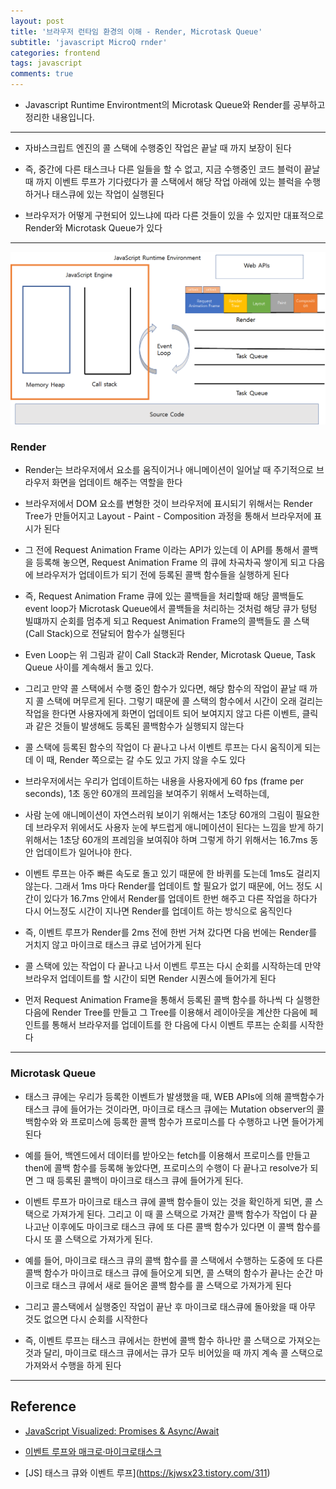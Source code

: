 ```yaml
---
layout: post
title: '브라우저 런타임 환경의 이해 - Render, Microtask Queue'
subtitle: 'javascript MicroQ rnder'
categories: frontend
tags: javascript
comments: true
---
```


- Javascript Runtime Environtment의 Microtask Queue와 Render를 공부하고 정리한 내용입니다.

---

- 자바스크립트 엔진의 콜 스택에 수행중인 작업은 끝날 때 까지 보장이 된다

- 즉, 중간에 다른 태스크나 다른 일들을 할 수 없고, 지금 수행중인 코드 블럭이 끝날 때 까지 이벤트 루프가 기다렸다가 콜 스택에서 해당 작업 아래에 있는 블럭을 수행하거나 태스큐에 있는 작업이 실행된다

- 브라우저가 어떻게 구현되어 있느냐에 따라 다른 것들이 있을 수 있지만 대표적으로 Render와 Microtask Queue가 있다

---

<img src="https://github.com/ibtg/ibtg.github.io/blob/master/assets/img/post_img/2020-09-05-jsruntime-microq.jpg?raw=true" width="600">

### Render

- Render는 브라우저에서 요소를 움직이거나 애니메이션이 일어날 때 주기적으로 브라우저 화면을 업데이트 해주는 역할을 한다

- 브라우저에서 DOM 요소를 변형한 것이 브라우저에 표시되기 위해서는 Render Tree가 만들어지고 Layout - Paint - Composition 과정을 통해서 브라우저에 표시가 된다

- 그 전에 Request Animation Frame 이라는 API가 있는데 이 API를 통해서 콜백을 등록해 놓으면, Request Animation Frame 의 큐에 차곡차곡 쌓이게 되고 다음에 브라우저가 업데이트가 되기 전에 등록된 콜백 함수들을 실행하게 된다

- 즉, Request Animation Frame 큐에 있는 콜백들을 처리할때 해당 콜백들도 event loop가 Microtask Queue에서 콜백들을 처리하는 것처럼 해당 큐가 텅텅 빌떄까지 순회를 멈추게 되고 Request Animation Frame의 콜백들도 콜 스택(Call Stack)으로 전달되어 함수가 실행된다

- Even Loop는 위 그림과 같이 Call Stack과 Render, Microtask Queue, Task Queue 사이를 계속해서 돌고 있다.

- 그리고 만약 콜 스택에서 수행 중인 함수가 있다면, 해당 함수의 작업이 끝날 때 까지 콜 스택에 머무르게 된다. 그렇기 때문에 콜 스택의 함수에서 시간이 오래 걸리는 작업을 한다면 사용자에게 화면이 업데이트 되어 보여지지 않고 다른 이벤트, 클릭과 같은 것들이 발생해도 등록된 콜백함수가 실행되지 않는다

- 콜 스택에 등록된 함수의 작업이 다 끝나고 나서 이벤트 루프는 다시 움직이게 되는데 이 때, Render 쪽으로는 갈 수도 있고 가지 않을 수도 있다

- 브라우저에서는 우리가 업데이트하는 내용을 사용자에게 60 fps (frame per seconds), 1초 동안 60개의 프레임을 보여주기 위해서 노력하는데,

- 사람 눈에 애니메이션이 자연스러워 보이기 위해서는 1초당 60개의 그림이 필요한데 브라우저 위에서도 사용자 눈에 부드럽게 애니메이션이 된다는 느낌을 받게 하기 위해서는 1초당 60개의 프레임을 보여줘야 하며 그렇게 하기 위해서는 16.7ms 동안 업데이트가 일어나야 한다.

- 이벤트 루프는 아주 빠른 속도로 돌고 있기 때문에 한 바퀴를 도는데 1ms도 걸리지 않는다. 그래서 1ms 마다 Render를 업데이트 할 필요가 없기 때문에, 어느 정도 시간이 있다가 16.7ms 안에서 Render를 업데이트 한번 해주고 다른 작업을 하다가 다시 어느정도 시간이 지나면 Render를 업데이트 하는 방식으로 움직인다

- 즉, 이벤트 루프가 Render를 2ms 전에 한번 거쳐 갔다면 다음 번에는 Render를 거치지 않고 마이크로 태스크 큐로 넘어가게 된다

- 콜 스택에 있는 작업이 다 끝나고 나서 이벤트 루프는 다시 순회를 시작하는데 만약 브라우저 업데이트를 할 시간이 되면 Render 시퀀스에 들어가게 된다

- 먼저 Request Animation Frame을 통해서 등록된 콜백 함수를 하나씩 다 실행한 다음에 Render Tree를 만들고 그 Tree를 이용해서 레이아웃을 계산한 다음에 페인트를 통해서 브라우저를 업데이트를 한 다음에 다시 이벤트 루프는 순회를 시작한다

---

### Microtask Queue

- 태스크 큐에는 우리가 등록한 이벤트가 발생했을 때, WEB APIs에 의해 콜백함수가 태스크 큐에 들어가는 것이라면, 마이크로 태스크 큐에는 Mutation observer의 콜백함수와 와 프로미스에 등록한 콜백 함수가 프로미스를 다 수행하고 나면 들어가게 된다

- 예를 들어, 백엔드에서 데이터를 받아오는 fetch를 이용해서 프로미스를 만들고 then에 콜백 함수를 등록해 놓았다면, 프로미스의 수행이 다 끝나고 resolve가 되면 그 때 등록된 콜백이 마이크로 태스크 큐에 들어가게 된다.

- 이벤트 루프가 마이크로 태스크 큐에 콜백 함수들이 있는 것을 확인하게 되면, 콜 스택으로 가져가게 된다. 그리고 이 때 콜 스택으로 가져간 콜백 함수가 작업이 다 끝나고난 이후에도 마이크로 태스크 큐에 또 다른 콜백 함수가 있다면 이 콜백 함수를 다시 또 콜 스택으로 가져가게 된다.

- 예를 들어, 마이크로 태스크 큐의 콜백 함수를 콜 스택에서 수행하는 도중에 또 다른 콜백 함수가 마이크로 태스크 큐에 들어오게 되면, 콜 스택의 함수가 끝나는 순간 마이크로 태스크 큐에서 새로 들어온 콜백 함수를 콜 스택으로 가져가게 된다

- 그리고 콜스택에서 실행중인 작업이 끝난 후 마이크로 태스큐에 돌아왔을 때 아무 것도 없으면 다시 순회를 시작한다

- 즉, 이벤트 루프는 태스크 큐에서는 한번에 콜백 함수 하나만 콜 스택으로 가져오는 것과 달리, 마이크로 태스크 큐에서는 큐가 모두 비어있을 때 까지 계속 콜 스택으로 가져와서 수행을 하게 된다

---

## Reference

- [JavaScript Visualized: Promises & Async/Await](https://dev.to/lydiahallie/javascript-visualized-promises-async-await-5gke?fbclid=IwAR3cfIk3iVpt1EoFOflRVs4VFe6GC2m2nbkP99bWgSduAkxVCIFSXVgKYzE)

- [이벤트 루프와 매크로·마이크로태스크](https://ko.javascript.info/event-loop)

- [JS] 태스크 큐와 이벤트 루프](https://kjwsx23.tistory.com/311)
